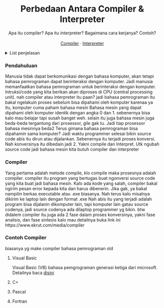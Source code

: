 <!-- PROJECT LOGO -->
<br />
<div align="center">
  <h1 align="center">Perbedaan Antara Compiler & Interpreter</h1>
  <p align="center">
    Apa itu compiler? Apa itu interpreter? Bagaimana cara kerjanya? Contoh?
    <br />
    <br />
    <a href="https://github.com/othneildrew/Best-README-Template">Compiler</a>
    ·
    <a href="https://github.com/othneildrew/Best-README-Template/issues">Interpreter</a>
  </p>
</div>

<details>
  <summary>List penjelasan</summary>
  <ol>
    <li>
      <a href="#about-the-project">Compiler</a>
      <ul>
        <li><a href="#com">Cara kerja compiler</a></li>
        <li><a href="#contohcom">Contoh compiler</a></li>
      </ul>
    </li>
    <li>
      <a href="#getting-started">Interpreter</a>
      <ul>
        <li><a href="#prerequisites">Cara kerja contoh</a></li>
        <li><a href="#installation">Contoh contoh</a></li>
      </ul>
    </li>
    <li><a href="#usage">Perbandingan antara Compiler & Interpreter</a></li>
  </ol>
</details>

### Pendahuluan
Manusia tidak dapat berkomunikasi dengan bahasa komputer, akan tetapi bahasa pemrograman dapat berinteraksi dengan komputer. Jadi manusia memanfaatkan bahasa pemrograman untuk berinteraksi dengan komputer. Intruksi/code yang kita berikan akan diproses di CPU (central processing unit). nah compiler atau interpreter itu paan? jadi bahasa pemrograman itu bakal ngelakuin proses sebelum bisa dipahami oleh komputer karenaa ya itu, komputer cuma paham bahasa mesin 
Bahasa mesin yang dapat dipahami oleh komputer identik dengan angka 0 dan 1. sebenernya bisa kalo mau belajar tapi susah banget weh. selain itu juga bahasa mesin juga beda-beda tergantung dari prosessor, gile gak tu. Jadi tiap prosessor bahasa mesinnya beda2
Terus gimana bahasa pemrograman bisa dipahamin sama komputer? Jadi waktu programmer selesai bikin source code abis itu dirun atau dijalankan. Sebenernya itu terjadi proses konversi. Nah konversinya itu dibedain jadi 2. Yakni compile dan Interpret. Utk ngubah source code jadi bahasa mesin kita butuh compiler dan interpreter 

### Compiler
<div id="#com"></div>
Yang pertama adalah metode compile, klo compile maka prosesnya adalah compiler. compiler itu program yang bertugas buat ngonversi source code yang kita buat jadi bahasa mesin. Kalo ada kode yang salah, compiler bakal ngirim pesan error kepada kita dan harus dibenerin. Jika gak, ya bakal nampilin berkas executable atau .exe biasanya.
Nah terus kalo misalnya dikirim ke laptop lain dengan format .exe 
Nah abis itu yang terjadi adalah program bisa dijalanin dikomputer lain, tapi komputer lain gatau source codenya, jadi source codenya ada dilaptop programmer yg bikin. btw didalem compiler itu juga ada 2 fase dalam proses konversinya, yakni fase analisis, dan fase sintesis kalo mau detailnya buka link ini
https://www.ekrut.com/media/compiler



<h3>Contoh Compiler</h3>
<div id="#contohcom"></div>
biasanya yg make compiler bahasa pemrograman old

1. Visual Basic
	
	Visual Basic (VB) bahasa pemgrograman generasi ketiga dari microsoft. Detailnya baca <a href="https://id.wikipedia.org/wiki/Visual_Basic">disini</a>

2. C+

3. Pascal

4. Fortran







